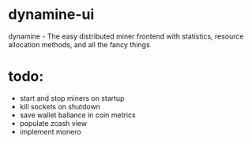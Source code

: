 # dynamine-ui
dynamine - The easy distributed miner frontend with statistics, resource allocation methods, and all the fancy things

# todo:

 - start and stop miners on startup
 - kill sockets on shutdown
 - save wallet ballance in coin metrics
 - populate zcash view
 - implement monero
